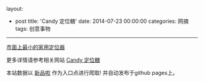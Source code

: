 layout: 
  - post 
title: 'Candy 定位糖' 
date: 2014-07-23 00:00:00 
categories: 网摘 
tags: 创意事物 
---

<a href="http://xinpinla.com/product/257" title="查看产品详情">
								市面上最小的家用定位器							</a>  

更多详情请参考相关网站 [Candy 定位糖](http://www.demohour.com/projects/347705)  

本站数据以 [新品啦](http://xinpinla.com/) 作为入口点进行爬取! 并自动发布于github pages上。  
